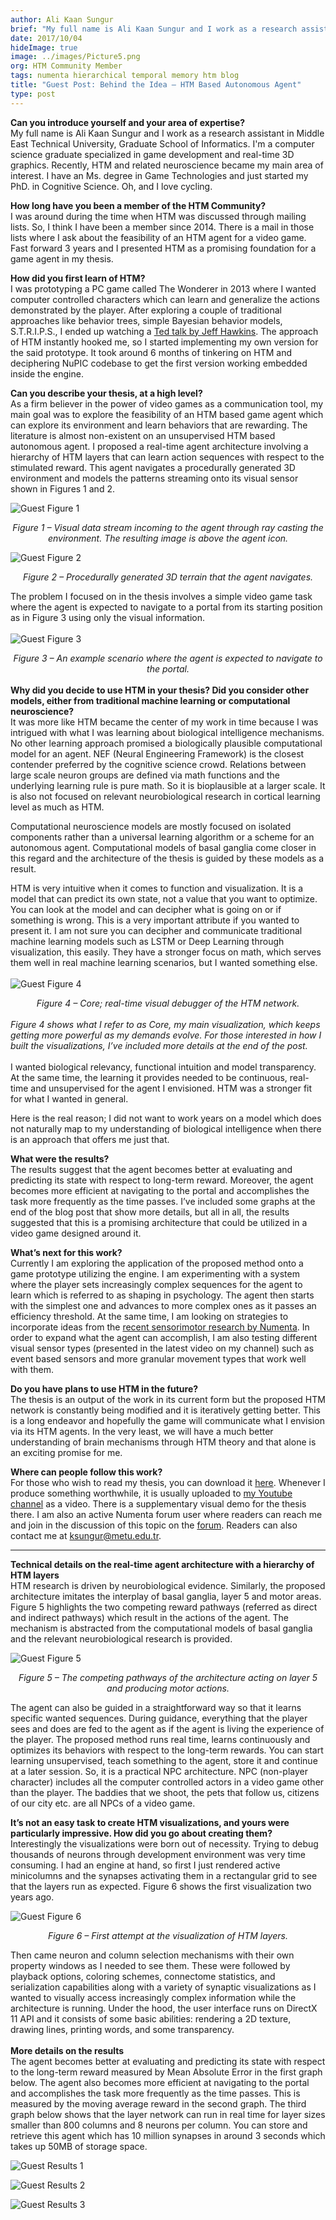 ```yaml
---
author: Ali Kaan Sungur
brief: "My full name is Ali Kaan Sungur and I work as a research assistant in Middle East Technical University, Graduate School of Informatics. I'm a computer science graduate specialized in game development and real-time 3D graphics. Recently, HTM and related neuroscience became my main area of interest. I have an Ms. degree in Game Technologies and just started my PhD. in Cognitive Science. Oh, and I love cycling."
date: 2017/10/04
hideImage: true
image: ../images/Picture5.png
org: HTM Community Member
tags: numenta hierarchical temporal memory htm blog
title: "Guest Post: Behind the Idea – HTM Based Autonomous Agent"
type: post
---
```


<p style="margin-left: 0pt; display: inline"><b>Can you introduce yourself and your area of expertise?</b></p>
<br/>
My full name is Ali Kaan Sungur and I work as a research assistant in Middle East Technical University, Graduate School of Informatics. I'm a computer science graduate specialized in game development and real-time 3D graphics. Recently, HTM and related neuroscience became my main area of interest. I have an Ms. degree in Game Technologies and just started my PhD. in Cognitive Science. Oh, and I love cycling.

**How long have you been a member of the HTM Community?**
<br/>
I was around during the time when HTM was discussed through mailing lists. So, I think I have been a member since 2014. There is a mail in those lists where I ask about the feasibility of an HTM agent for a video game. Fast forward 3 years and I presented HTM as a promising foundation for a game agent in my thesis.

**How did you first learn of HTM?**
<br/>
I was prototyping a PC game called The Wonderer in 2013 where I wanted computer controlled characters which can learn and generalize the actions demonstrated by the player. After exploring a couple of traditional approaches like behavior trees, simple Bayesian behavior models, S.T.R.I.P.S., I ended up watching a [Ted talk by Jeff Hawkins](https://www.ted.com/talks/jeff_hawkins_on_how_brain_science_will_change_computing). The approach of HTM instantly hooked me, so I started implementing my own version for the said prototype. It took around 6 months of tinkering on HTM and deciphering NuPIC codebase to get the first version working embedded inside the engine.

**Can you describe your thesis, at a high level?**
<br/>
As a firm believer in the power of video games as a communication tool, my main goal was to explore the feasibility of an HTM based game agent which can explore its environment and learn behaviors that are rewarding. The literature is almost non-existent on an unsupervised HTM based autonomous agent. I proposed a real-time agent architecture involving a hierarchy of HTM layers that can learn action sequences with respect to the stimulated reward. This agent navigates a procedurally generated 3D environment and models the patterns streaming onto its visual sensor shown in Figures 1 and 2.

![Guest Figure 1](../images/Picture1.png)
<br/>
<center><i>Figure 1 – Visual data stream incoming to the agent through ray casting the environment. The resulting image is above the agent icon.</center></i>


![Guest Figure 2](../images/Picture2.png)
<br/>
<center><i>Figure 2 – Procedurally generated 3D terrain that the agent navigates.</center></i>

The problem I focused on in the thesis involves a simple video game task where the agent is expected to navigate to a portal from its starting position as in Figure 3 using only the visual information.
<br/><br/>
![Guest Figure 3](../images/Picture3.png)
<br/>
<center><i>Figure 3 – An example scenario where the agent is expected to navigate to the portal.</center></i>
<br/>
<b>Why did you decide to use HTM in your thesis? Did you consider other models, either from traditional machine learning or computational neuroscience?</b>
<br/>
It was more like HTM became the center of my work in time because I was intrigued with what I was learning about biological intelligence mechanisms. No other learning approach promised a biologically plausible computational model for an agent. NEF (Neural Engineering Framework) is the closest contender preferred by the cognitive science crowd. Relations between large scale neuron groups are defined via math functions and the underlying learning rule is pure math. So it is bioplausible at a larger scale. It is also not focused on relevant neurobiological research in cortical learning level as much as HTM.

Computational neuroscience models are mostly focused on isolated components rather than a universal learning algorithm or a scheme for an autonomous agent. Computational models of basal ganglia come closer in this regard and the architecture of the thesis is guided by these models as a result.

HTM is very intuitive when it comes to function and visualization. It is a model that can predict its own state, not a value that you want to optimize. You can look at the model and can decipher what is going on or if something is wrong. This is a very important attribute if you wanted to present it. I am not sure you can decipher and communicate traditional machine learning models such as LSTM or Deep Learning through visualization, this easily. They have a stronger focus on math, which serves them well in real machine learning scenarios, but I wanted something else.
<br/>
<br/>
![Guest Figure 4](../images/Picture5.png)
<br/>
<center><i>Figure 4 – Core; real-time visual debugger of the HTM network.</i></center>
<br/>
<i>Figure 4 shows what I refer to as Core, my main visualization, which keeps getting more powerful as my demands evolve.  For those interested in how I built the visualizations, I’ve included more details at the end of the post. </i>
<br/>
<br/>
I wanted biological relevancy, functional intuition and model transparency. At the same time, the learning it provides needed to be continuous, real-time and unsupervised for the agent I envisioned. HTM was a stronger fit for what I wanted in general.

Here is the real reason; I did not want to work years on a model which does not naturally map to my understanding of biological intelligence when there is an approach that offers me just that.

**What were the results?**
<br/>
The results suggest that the agent becomes better at evaluating and predicting its state with respect to long-term reward. Moreover, the agent becomes more efficient at navigating to the portal and accomplishes the task more frequently as the time passes. I’ve included some graphs at the end of the blog post that show more details, but all in all, the results suggested that this is a promising architecture that could be utilized in a video game designed around it.

**What’s next for this work?**
<br/>
Currently I am exploring the application of the proposed method onto a game prototype utilizing the engine. I am experimenting with a system where the player sets increasingly complex sequences for the agent to learn which is referred to as shaping in psychology. The agent then starts with the simplest one and advances to more complex ones as it passes an efficiency threshold. At the same time, I am looking on strategies to incorporate ideas from the [recent sensorimotor research by Numenta](/papers/why-does-the-neocortex-have-layers-and-columns/). In order to expand what the agent can accomplish, I am also testing different visual sensor types (presented in the latest video on my channel) such as event based sensors and more granular movement types that work well with them.

**Do you have plans to use HTM in the future?**
<br/>
The thesis is an output of the work in its current form but the proposed HTM network is constantly being modified and it is iteratively getting better. This is a long endeavor and hopefully the game will communicate what I envision via its HTM agents. In the very least, we will have a much better understanding of brain mechanisms through HTM theory and that alone is an exciting promise for me.

**Where can people follow this work?**
<br/>
For those who wish to read my thesis, you can download it [here](https://www.dropbox.com/s/jguh4d0863y6x1r/10164132.pdf?dl=0). Whenever I produce something worthwhile, it is usually uploaded to [my Youtube channel](https://www.youtube.com/channel/UCY67JpPuQ9SkiB2bHO7yfCw) as a video. There is a supplementary visual demo for the thesis there. I am also an active Numenta forum user where readers can reach me and join in the discussion of this topic on the [forum](https://discourse.numenta.org/t/htm-based-autonomous-agent/2701).  Readers can also contact me at [ksungur@metu.edu.tr](mailto:ksungur@metu.edu.tr).
<hr/>
<b>Technical details on the real-time agent architecture with a hierarchy of HTM layers</b>
<br/>
HTM research is driven by neurobiological evidence. Similarly, the proposed architecture imitates the interplay of basal ganglia, layer 5 and motor areas. Figure 5 highlights the two competing reward pathways (referred as direct and indirect pathways) which result in the actions of the agent. The mechanism is abstracted from the computational models of basal ganglia and the relevant neurobiological research is provided.

![Guest Figure 5](../images/Picture6.png)
<br/>
<center><i>Figure 5 – The competing pathways of the architecture acting on layer 5 and producing motor actions.</center></i>

The agent can also be guided in a straightforward way so that it learns specific wanted sequences. During guidance, everything that the player sees and does are fed to the agent as if the agent is living the experience of the player. The proposed method runs real time, learns continuously and optimizes its behaviors with respect to the long-term rewards. You can start learning unsupervised, teach something to the agent, store it and continue at a later session. So, it is a practical NPC architecture. NPC (non-player character) includes all the computer controlled actors in a video game other than the player. The baddies that we shoot, the pets that follow us, citizens of our city etc. are all NPCs of a video game.

**It’s not an easy task to create HTM visualizations, and yours were particularly impressive.  How did you go about creating them?**
<br/>
Interestingly the visualizations were born out of necessity. Trying to debug thousands of neurons through development environment was very time consuming. I had an engine at hand, so first I just rendered active minicolumns and the synapses activating them in a rectangular grid to see that the layers run as expected. Figure 6 shows the first visualization two years ago.

![Guest Figure 6](../images/Picture4.png)
<br/>
<center><i>Figure 6 – First attempt at the visualization of HTM layers.</center></i>

Then came neuron and column selection mechanisms with their own property windows as I needed to see them. These were followed by playback options, coloring schemes, connectome statistics, and serialization capabilities along with a variety of synaptic visualizations as I wanted to visually access increasingly complex information while the architecture is running. Under the hood, the user interface runs on DirectX 11 API and it consists of some basic abilities: rendering a 2D texture, drawing lines, printing words, and some transparency.
<br/>
<br/>
<b>More details on the results</b>
<br/>
The agent becomes better at evaluating and predicting its state with respect to the long-term reward measured by Mean Absolute Error in the first graph below. The agent also becomes more efficient at navigating to the portal and accomplishes the task more frequently as the time passes. This is measured by the moving average reward in the second graph. The third graph below shows that the layer network can run in real time for layer sizes smaller than 800 columns and 8 neurons per column. You can store and retrieve this agent which has 10 million synapses in around 3 seconds which takes up 50MB of storage space.

![Guest Results 1](../images/Picture7.png)

![Guest Results 2](../images/Picture8.png)

![Guest Results 3](../images/Picture9.png)
<br/>
